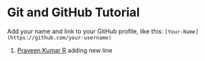 # Git and GitHub Tutorial
Add your name and link to your GitHub profile, like this: `[Your-Name](https://github.com/your-username)`
1. [Praveen Kumar R](https://github.com/pbcpraveen)
adding new line 
